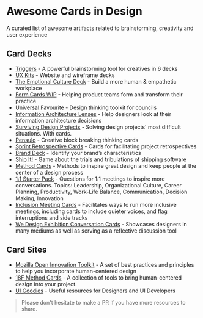 # Awesome Cards in Design
A curated list of awesome artifacts related to brainstorming, creativity and user experience

## Card Decks
- [Triggers](http://trytriggers.com) - A powerful brainstorming tool for creatives in 6 decks
- [UX Kits](https://uxkits.com/collections/products) - Website and wireframe decks
- [The Emotional Culture Deck](https://theemotionalculturedeck.com/) - Build a more human & empathetic workplace
- [Form Cards WIP](https://form.cards) - Helping product teams form and transform their practice
- [Universal Favourite](https://universalfavourite.com.au/projects/design-thinking-toolkit-for-councils/) - Design thinking toolkit for councils
- [Information Architecture Lenses](https://www.thegamecrafter.com/games/information-architecture-lenses) -  Help designers look at their information architecture decisions
- [Surviving Design Projects](https://www.thegamecrafter.com/games/surviving-design-projects-v2) - Solving design projects' most difficult situations. With cards.
- [Pensulo](https://www.makeplayingcards.com/sell/servicedesign) - Creative block breaking thinking cards
- [Sprint Retrospective Cards](http://www.edgarallan.com/shop/sprint-retrospective-cards) - Cards for facilitating project retrospectives
- [Brand Deck](https://branding.cards/) - Identify your brand’s characteristics
- [Ship It!](https://postlight.com/about/news/ship-it-the-game-of-product-management) - Game about the trials and tribulations of shipping software
- [Method Cards](https://stoutbooks.com/products/ideo-method-cards-51-ways-to-inspire-design-61457) - Methods to inspire great design and keep people at the center of a design process
- [1:1 Starter Pack](https://shop.beplucky.com/products/the-plucky-1-1-starter-pack) - Questions for 1:1 meetings to inspire more conversations. Topics: Leadership, Organizational Culture, Career Planning, Productivity, Work-Life Balance, Communication, Decision Making, Innovation
- [Inclusion Meeting Cards](https://www.meetingsdoneright.co/) - Facilitates ways to run more inclusive meetings, including cards to include quieter voices, and flag interruptions and side tracks
- [We Design Exhibition Conversation Cards](https://designmuseumfoundation.org/publication/we-design-exhibition-conversation-cards/) - Showcases designers in many mediums as well as serving as a reflective discussion tool

## Card Sites
- [Mozilla Open Innovation Toolkit](https://toolkit.mozilla.org/) - A set of best practices and principles to help you incorporate human-centered design
- [18F Method Cards](https://methods.18f.gov/) - A collection of tools to bring human-centered design into your project.
- [UI Goodies](http://uigoodies.com/) - Useful resources for Designers and UI Developers

> Please don't hesitate to make a PR if you have more resources to share.
